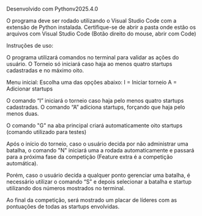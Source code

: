 Desenvolvido com Pythonv2025.4.0 

O programa deve ser rodado utilizando o Visual Studio Code com a extensão de Python instalada.
Certifique-se de abrir a pasta onde estão os arquivos com Visual Studio Code (Botão direito do mouse, abrir com Code)

Instruções de uso:


O programa utilizará comandos no terminal para validar as ações do usuário.
O Torneio só iniciará caso haja ao menos quatro startups cadastradas e no máximo oito.

Menu inicial: 
Escolha uma das opções abaixo:
I = Iniciar torneio
A = Adicionar startups        

O comando “I” iniciará o torneio caso haja pelo menos quatro startups cadastradas.
O comando “A” adiciona startups, forçando que haja pelo menos duas.

O comando "G" na aba principal criará automaticamente oito startups (comando utilizado para testes)


Após o início do torneio, caso o usuário decida por não administrar uma batalha, o comando  "N" iniciará uma a rodada automaticamente e passará para a próxima fase da competição (Feature extra é a competição automática).


Porém, caso o usuário decida a qualquer ponto gerenciar uma batalha, é necessário utilizar o comando “S” e depois selecionar a batalha e startup utilizando dos números mostrados no terminal.


Ao final da competição, será mostrado um placar de líderes com as pontuações de todas as startups envolvidas.


